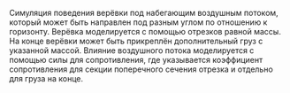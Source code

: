 Симуляция поведения верёвки под набегающим воздушным потоком, который может быть направлен под разным углом по отношению к горизонту. 
Верёвка моделируется с помощью отрезков равной массы. На конце верёвки может быть прикреплён дополнительный груз с указанной массой. 
Влияние воздушного потока моделируется с помощью силы для сопротивления, где указывается коэффициент сопротивления для секции поперечного сечения отрезка и отдельно для груза на конце.
